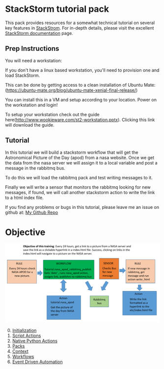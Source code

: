 # StackStorm tutorial pack

This pack provides resources for a somewhat technical tutorial on several key features
in [StackStrom](https://stackstorm.com/). For in-depth details, please visit
the excellent [StackStorm documentation](https://docs.stackstorm.com/) page.

## Prep Instructions

You will need a workstation:

If you don't have a linux based workstation, you'll need to provision one and load StackStorm.

This can be done by getting access to a clean installation of Ubuntu Mate: (https://ubuntu-mate.org/blog/ubuntu-mate-xenial-final-release/)

You can install this in a VM and setup according to your location. Power on the workstation and login!

To setup your workstation check out the guide here(http://www.wookieware.com/st2-workstation.pptx).
Clicking this link will download the guide.

## Tutorial

In this tutorial we will build a stackstorm workflow that will get the Astronomical Picture of the Day (apod)
from a nasa website. Once we get the data from the nasa server we will assign it to a local variable and
post a message in the rabbitmq bus.

To do this we will load the rabbitmq pack and test writing messages to it.

Finally we will write a sensor that monitors the rabbitmq looking for new messages, if found, we will
call another stackstorm action to write the link to a html index file.

If you find any problems or bugs in this tutorial, please leave me an issue on github at:
[My Github Repo](https://github.com/xod442/stackstorm-tutorial)

# Objective
![Objective - what success looks like](/img/objective.png)

0. [Initialization](doc/00_init.md)
1. [Script Actions](doc/01_actions_script.md)
2. [Native Python Actions](doc/02_actions_native.md)
3. [Packs](doc/03_packs.md)
4. [Context](doc/04_context.md)
5. [Workflows](doc/05_workflows.md)
6. [Event Driven Automation](doc/06_event_driven.md)
